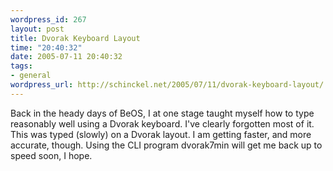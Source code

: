 ```yaml
--- 
wordpress_id: 267
layout: post
title: Dvorak Keyboard Layout
time: "20:40:32"
date: 2005-07-11 20:40:32
tags: 
- general
wordpress_url: http://schinckel.net/2005/07/11/dvorak-keyboard-layout/
---
```

Back in the heady days of BeOS, I at one stage taught myself how to type reasonably well using a Dvorak keyboard. I've clearly forgotten most of it. This was typed (slowly) on a Dvorak layout. I am getting faster, and more accurate, though. Using the CLI program dvorak7min will get me back up to speed soon, I hope. 
